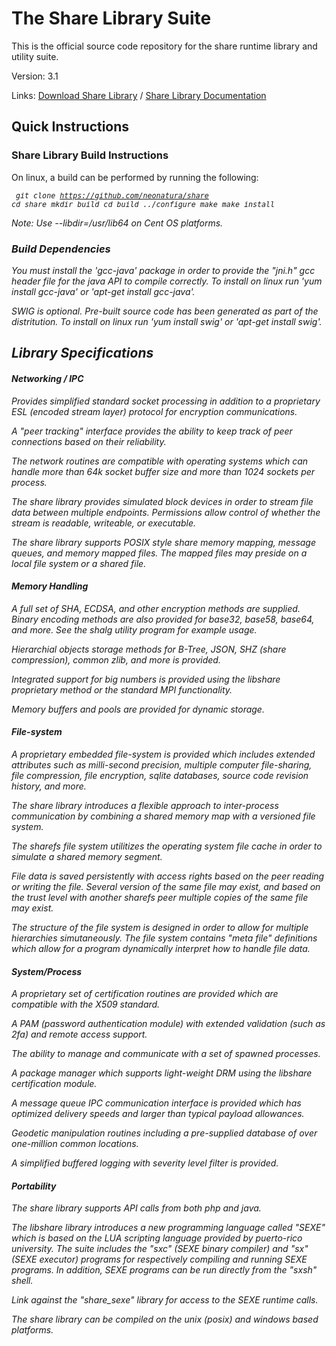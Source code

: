 <h1>The Share Library Suite</h1>

This is the official source code repository for the share runtime library and utility suite. 

Version: 3.1

Links:
<a href="http://sharelib.net/download/libshare/">Download Share Library</a>
/
<a href="http://sharelib.net/libshare/">Share Library Documentation</a>

<h2>Quick Instructions</h2>

<h3>Share Library Build Instructions</h3>

On linux, a build can be performed by running the following:
<i><small><pre>
  git clone https://github.com/neonatura/share
  cd share
  mkdir build
  cd build
  ../configure
  make
  make install
</pre></small><i>

 Note: Use --libdir=/usr/lib64 on Cent OS platforms.

<h3>Build Dependencies</h3>

You must install the 'gcc-java' package in order to provide the "jni.h" gcc header file for the java API to compile correctly. To install on linux run 'yum install gcc-java' or 'apt-get install gcc-java'.

SWIG is optional. Pre-built source code has been generated as part of the distritution. To install on linux run 'yum install swig' or 'apt-get install swig'.

<h2>Library Specifications</h2> 

<h4>Networking / IPC</h4>
Provides simplified standard socket processing in addition to a proprietary ESL (encoded stream layer) protocol for encryption communications.

A "peer tracking" interface provides the ability to keep track of peer connections based on their reliability.

The network routines are compatible with operating systems which can handle more than 64k socket buffer size and more than 1024 sockets per process.

The share library provides simulated block devices in order to stream file data between multiple endpoints. Permissions allow control of whether the stream is readable, writeable, or executable. 

The share library supports POSIX style share memory mapping, message queues, and memory mapped files. The mapped files may preside on a local file system or a shared file.

<h4>Memory Handling</h4>
A full set of SHA, ECDSA, and other encryption methods are supplied. Binary encoding methods are also provided for base32, base58, base64, and more. See the shalg utility program for example usage.

Hierarchial objects storage methods for B-Tree, JSON, SHZ (share compression), common zlib, and more is provided.

Integrated support for big numbers is provided using the libshare proprietary method or the standard MPI functionality.

Memory buffers and pools are provided for dynamic storage.

<h4>File-system</h4>
A proprietary embedded file-system is provided which includes extended attributes such as milli-second precision, multiple computer file-sharing, file compression, file encryption, sqlite databases, source code revision history, and more.

The share library introduces a flexible approach to inter-process communication by combining a shared memory map with a versioned file system.

The sharefs file system utilitizes the operating system file cache in order to simulate a shared memory segment. 

File data is saved persistently with access rights based on the peer reading or writing the file. Several version of the same file may exist, and based on the trust level with another sharefs peer multiple copies of the same file may exist.

The structure of the file system is designed in order to allow for multiple hierarchies simutaneously. The file system contains "meta file" definitions which allow for a program dynamically interpret how to handle file data. 

<h4>System/Process</h4>
A proprietary set of certification routines are provided which are compatible with the X509 standard.

A PAM (password authentication module) with extended validation (such as 2fa) and remote access support.

The ability to manage and communicate with a set of spawned processes.

A package manager which supports light-weight DRM using the libshare certification module.

A message queue IPC communication interface is provided which has optimized delivery speeds and larger than typical payload allowances. 

Geodetic manipulation routines including a pre-supplied database of over one-million common locations. 

A simplified buffered logging with severity level filter is provided.

<h4>Portability</h4>

The share library supports API calls from both php and java.

The libshare library introduces a new programming language called "SEXE" which is based on the LUA scripting language provided by puerto-rico university. The suite includes the "sxc" (SEXE binary compiler) and "sx" (SEXE executor) programs for respectively compiling and running SEXE programs. In addition, SEXE programs can be run directly from the "sxsh" shell.

Link against the "share_sexe" library for access to the SEXE runtime calls.

The share library can be compiled on the unix (posix) and windows based platforms.
